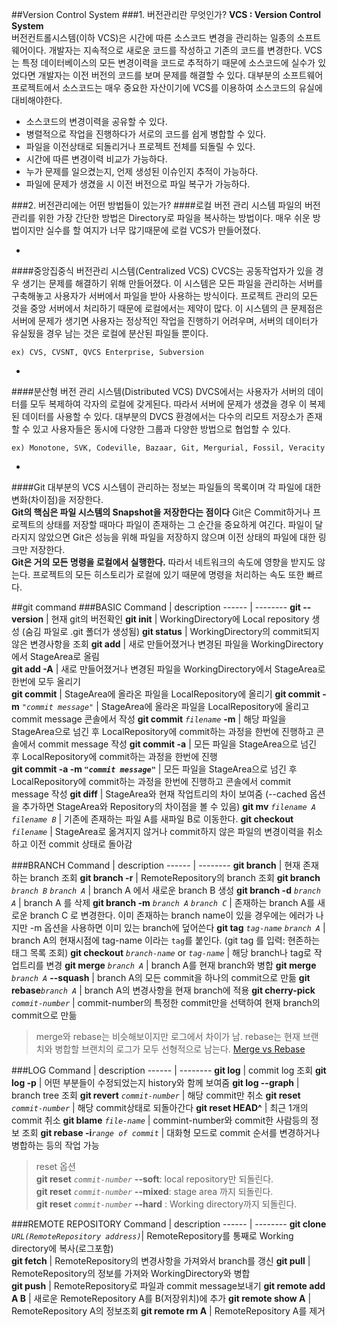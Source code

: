 ##Version Control System
###1. 버전관리란 무엇인가?
__VCS : Version Control System__  
버전컨트롤시스템(이하 VCS)은  시간에 따른 소스코드 변경을 관리하는 일종의 소프트웨어이다. 개발자는 지속적으로 새로운 코드를 작성하고 기존의 코드를 변경한다. VCS는 특정 데이터베이스의 모든 변경이력을 코드로 추적하기 때문에 소스코드에 실수가 있었다면 개발자는 이전 버전의 코드를 보며 문제를 해결할 수 있다. 대부분의 소프트웨어 프로젝트에서 소스코드는 매우 중요한 자산이기에 VCS를 이용하여 소스코드의 유실에 대비해야한다.

* 소스코드의 변경이력을 공유할 수 있다.  
* 병렬적으로 작업을 진행하다가 서로의 코드를 쉽게 병합할 수 있다.
* 파일을 이전상태로 되돌리거나 프로젝트 전체를 되돌릴 수 있다.  
* 시간에 따른 변경이력 비교가 가능하다.  
* 누가 문제를 일으켰는지, 언제 생성된 이슈인지 추적이 가능하다.  
* 파일에 문제가 생겼을 시 이전 버전으로 파일 복구가 가능하다.


###2. 버전관리에는 어떤 방법들이 있는가?
####로컬 버전 관리 시스템 
파일의 버전 관리를 위한 가장 간단한 방법은 Directory로 파일을 복사하는 방법이다. 매우 쉬운 방법이지만 실수를 할 여지가 너무 많기때문에 로컬 VCS가 만들어졌다.  
 
-
####중앙집중식 버전관리 시스템(Centralized VCS)
CVCS는 공동작업자가 있을 경우 생기는 문제를 해결하기 위해 만들어졌다. 이 시스템은 모든 파일을 관리하는 서버를 구축해놓고 사용자가 서버에서 파일을 받아 사용하는 방식이다. 프로젝트 관리의 모든 것을 중앙 서버에서 처리하기 때문에 로컬에서는 제약이 많다. 이 시스템의 큰 문제점은 서버에 문제가 생기면  사용자는 정상적인 작업을 진행하기 어려우며, 서버의 데이터가 유실됬을 경우 남는 것은 로컬에 분산된 파일들 뿐이다. 

`ex) CVS, CVSNT, QVCS Enterprise, Subversion`

-
####분산형 버전 관리 시스템(Distributed VCS)
DVCS에서는 사용자가 서버의 데이터를 모두 복제하여 각자의 로컬에 갖게된다. 따라서 서버에 문제가 생겼을 경우 이 복제된 데이터를 사용할 수 있다. 대부분의 DVCS 환경에서는 다수의 리모트 저장소가 존재할 수 있고 사용자들은 동시에 다양한 그룹과 다양한 방법으로 협업할 수 있다.

`ex) Monotone, SVK, Codeville, Bazaar, Git, Mergurial, Fossil, Veracity`

-
####Git
대부분의 VCS 시스템이 관리하는 정보는 파일들의 목록이며 각 파일에 대한 변화(차이점)을 저장한다.  
 __Git의 핵심은 파일 시스템의 Snapshot을 저장한다는 점이다__ Git은 Commit하거나 프로젝트의 상태를 저장할 때마다 파일이 존재하는 그 순간을 중요하게 여긴다. 파일이 달라지지 않았으면 Git은 성능을 위해 파일을 저장하지 않으며 이전 상태의 파일에 대한 링크만 저장한다.  
__Git은 거의 모든 명령을 로컬에서 실행한다.__ 따라서 네트워크의 속도에 영향을 받지도 않는다. 프로젝트의 모든 히스토리가 로컬에 있기 때문에 명령을 처리하는 속도 또한 빠르다. 




##git command 
###BASIC
Command | description
------  | --------
**git --version** | 현재 git의 버전확인 
**git init** |  WorkingDirectory에 Local repository 생성 (숨김 파일로 .git 폴더가 생성됨)
**git status** | WorkingDirectory의 commit되지 않은 변경사항을 조회 
**git add** | 새로 만들어졌거나 변경된 파일을 WorkingDirectory에서 StageArea로 올림  
**git add -A** | 새로 만들어졌거나 변경된 파일을 WorkingDirectory에서 StageArea로 한번에 모두 올리기  
**git commit** | StageArea에 올라온 파일을 LocalRepository에 올리기
**git commit -m** _`"commit message"`_  | StageArea에 올라온 파일을 LocalRepository에 올리고 commit message 콘솔에서 작성 
**git commit** _`filename`_ **-m** | 해당 파일을 StageArea으로 넘긴 후 LocalRepository에 commit하는 과정을 한번에 진행하고 콘솔에서 commit message 작성 
**git commit -a** | 모든 파일을 StageArea으로 넘긴 후 LocalRepository에 commit하는 과정을 한번에 진행  
**git commit -a -m _`"commit message"`_**  | 모든 파일을 StageArea으로 넘긴 후 LocalRepository에 commit하는 과정을 한번에 진행하고  콘솔에서 commit message 작성 
**git diff** | StageArea와 현재 작업트리의 차이 보여줌 (--cached 옵션을 추가하면 StageArea와 Repository의 차이점을 볼 수 있음)
**git mv** _`filename A`_ _`filename B`_ | 기존에 존재하는 파일 A를 새파일 B로 이동한다.
**git checkout** _`filename`_ | StageArea로 옮겨지지 않거나 commit하지 않은 파일의 변경이력을 취소하고 이전 commit 상태로 돌아감

###BRANCH
Command | description
------  | --------
**git branch**  | 현재 존재하는 branch 조회
**git branch -r** | RemoteRepository의 branch 조회
**git branch** _`branch B`_ _`branch A`_ | branch A 에서 새로운 branch B 생성
**git branch -d** _`branch A`_ | branch A 를 삭제 
**git branch -m** _`branch A`_ _`branch C`_ | 존재하는 branch A를 새로운 branch C 로 변경한다. 이미 존재하는 branch name이 있을 경우에는 에러가 나지만 -m 옵션을 사용하면 이미 있는 branch에 덮어쓴다 
**git tag** _`tag-name`_ _`branch A`_ | branch A의 현재시점에 tag-name 이라는 `tag`를 붙인다. (git tag 를 입력:  현존하는 태그 목록 조회)
**git checkout** _`branch-name`_ or _`tag-name`_ | 해당 branch나 tag로 작업트리를 변경
**git merge** _`branch A`_ | branch A를 현재 branch와 병합
**git merge** _`branch A`_ **--squash** | branch A의 모든 commit을 하나의 commit으로 만듦
**git rebase**_`branch A`_ | branch A의 변경사항을 현재 branch에 적용
**git cherry-pick** _`commit-number`_ | commit-number의 특정한 commit만을 선택하여 현재 branch의 commit으로 만듦

>merge와 rebase는 비슷해보이지만 로그에서 차이가 남.
rebase는 현재 브랜치와 병합할 브랜치의 로그가 모두 선형적으로 남는다.
[Merge vs Rebase](http://dogfeet.github.io/articles/2012/git-merge-rebase.html)


###LOG
Command | description
------  | --------
**git log** | commit log 조회
**git log -p** | 어떤 부분들이 수정되었는지 history와 함께 보여줌 
**git log --graph** | branch tree 조회
**git revert** _`commit-number`_ | 해당 commit만 취소
**git reset** _`commit-number`_ | 해당 commit상태로 되돌아간다
**git reset HEAD^** | 최근 1개의 commit 취소
**git blame** _`file-name`_ | commint-number와 commit한 사람등의 정보 조회
**git rebase -i**_`range of commit`_ | 대화형 모드로 commit 순서를 변경하거나 병합하는 등의 작업 가능

>reset 옵션  
>**git reset** _`commit-number`_ **--soft**: local repository만 되돌린다.  
>**git reset** _`commit-number`_ **--mixed**: stage area 까지 되돌린다.  
>**git reset** _`commit-number`_ **--hard** : Working directory까지 되돌린다.


###REMOTE REPOSITORY
Command | description
------  | --------
**git clone** _`URL(RemoteRepository address)`_| RemoteRepository를 통째로 Working directory에 복사(로그포함)  
**git fetch** | RemoteRepository의 변경사항을 가져와서 branch를 갱신
**git pull** | RemoteRepository의 정보를 가져와 WorkingDirectory와 병합  
**git push** | RemoteRepository로 파일과 commit message보내기 
**git remote add A B** | 새로운  RemoteRepository A를  B(저장위치)에 추가
**git remote show A** | RemoteRepository A의 정보조회
**git remote rm A** | RemoteRepository A를 제거 